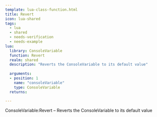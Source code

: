 ```yaml
---
template: lua-class-function.html
title: Revert
icon: lua-shared
tags:
  - lua
  - shared
  - needs-verification
  - needs-example
lua:
  library: ConsoleVariable
  function: Revert
  realm: shared
  description: "Reverts the ConsoleVariable to its default value"
  
  arguments:
  - position: 1
    name: "consoleVariable"
    type: ConsoleVariable
  returns:
    
---
```


<div class="lua__search__keywords">
ConsoleVariable:Revert &#x2013; Reverts the ConsoleVariable to its default value
</div>
